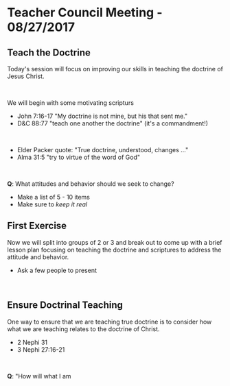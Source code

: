# Teacher Council Meeting - 08/27/2017

## Teach the Doctrine

Today's session will focus on improving our skills in teaching the doctrine of Jesus Christ.

<br>

We will begin with some motivating scripturs

* John 7:16-17 "My doctrine is not mine, but his that sent me."
* D&C 88:77 "teach one another the doctrine" (it's a commandment!)

<br>

* Elder Packer quote: "True doctrine, understood, changes ..."
* Alma 31:5 "try to virtue of the word of God"

<br>

__Q__: What attitudes and behavior should we seek to change?

* Make a list of 5 - 10 items
* Make sure to _keep it real_

## First Exercise

Now we will split into groups of 2 or 3 and break out to come up with a brief lesson plan focusing on teaching the
doctrine and scriptures to address the attitude and behavior.

* Ask a few people to present

<br>

## Ensure Doctrinal Teaching

One way to ensure that we are teaching true doctrine is to consider how what we are teaching relates to the
doctrine of Christ.

- 2 Nephi 31
- 3 Nephi 27:16-21

<br>

__Q__: "How will what I am 



